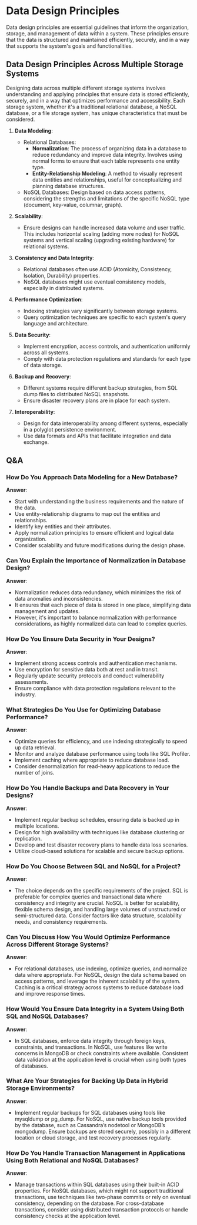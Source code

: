 # Data Design Principles

Data design principles are essential guidelines that inform the organization, storage, and management of data within a
system. These principles ensure that the data is structured and maintained efficiently, securely, and in a way that
supports the system's goals and functionalities.

## Data Design Principles Across Multiple Storage Systems

Designing data across multiple different storage systems involves understanding and applying principles that ensure data
is stored efficiently, securely, and in a way that optimizes performance and accessibility. Each storage system, whether
it's a traditional relational database, a NoSQL database, or a file storage system, has unique characteristics that must
be considered.

1. **Data Modeling**:
    - Relational Databases:
        - **Normalization**: The process of organizing data in a database to reduce redundancy and improve data
          integrity.
          Involves using normal forms to ensure that each table represents one entity type.
        - **Entity-Relationship Modeling**: A method to visually represent data entities and relationships, useful for
          conceptualizing and planning database structures.
    - NoSQL Databases: Design based on data access patterns, considering the strengths and limitations of the specific
      NoSQL type (document, key-value, columnar, graph).

2. **Scalability**:
    - Ensure designs can handle increased data volume and user traffic. This includes horizontal scaling (adding more
      nodes) for NoSQL systems and vertical scaling (upgrading existing hardware) for relational systems.

3. **Consistency and Data Integrity**:
    - Relational databases often use ACID (Atomicity, Consistency, Isolation, Durability) properties.
    - NoSQL databases might use eventual consistency models, especially in distributed systems.

4. **Performance Optimization**:
    - Indexing strategies vary significantly between storage systems.
    - Query optimization techniques are specific to each system's query language and architecture.

5. **Data Security**:
    - Implement encryption, access controls, and authentication uniformly across all systems.
    - Comply with data protection regulations and standards for each type of data storage.

6. **Backup and Recovery**:
    - Different systems require different backup strategies, from SQL dump files to distributed NoSQL snapshots.
    - Ensure disaster recovery plans are in place for each system.

7. **Interoperability**:
    - Design for data interoperability among different systems, especially in a polyglot persistence environment.
    - Use data formats and APIs that facilitate integration and data exchange.

## Q&A

### How Do You Approach Data Modeling for a New Database?

**Answer**:

- Start with understanding the business requirements and the nature of the data.
- Use entity-relationship diagrams to map out the entities and relationships.
- Identify key entities and their attributes.
- Apply normalization principles to ensure efficient and logical data organization.
- Consider scalability and future modifications during the design phase.

### Can You Explain the Importance of Normalization in Database Design?

**Answer**:

- Normalization reduces data redundancy, which minimizes the risk of data anomalies and inconsistencies.
- It ensures that each piece of data is stored in one place, simplifying data management and updates.
- However, it's important to balance normalization with performance considerations, as highly normalized data can lead
  to complex queries.

### How Do You Ensure Data Security in Your Designs?

**Answer**:

- Implement strong access controls and authentication mechanisms.
- Use encryption for sensitive data both at rest and in transit.
- Regularly update security protocols and conduct vulnerability assessments.
- Ensure compliance with data protection regulations relevant to the industry.

### What Strategies Do You Use for Optimizing Database Performance?

**Answer**:

- Optimize queries for efficiency, and use indexing strategically to speed up data retrieval.
- Monitor and analyze database performance using tools like SQL Profiler.
- Implement caching where appropriate to reduce database load.
- Consider denormalization for read-heavy applications to reduce the number of joins.

### How Do You Handle Backups and Data Recovery in Your Designs?

**Answer**:

- Implement regular backup schedules, ensuring data is backed up in multiple locations.
- Design for high availability with techniques like database clustering or replication.
- Develop and test disaster recovery plans to handle data loss scenarios.
- Utilize cloud-based solutions for scalable and secure backup options.

### How Do You Choose Between SQL and NoSQL for a Project?

**Answer**:

- The choice depends on the specific requirements of the project. SQL is preferable for complex queries and
  transactional data where consistency and integrity are crucial. NoSQL is better for scalability, flexible schema
  design, and handling large volumes of unstructured or semi-structured data. Consider factors like data structure,
  scalability needs, and consistency requirements.

### Can You Discuss How You Would Optimize Performance Across Different Storage Systems?

**Answer**:

- For relational databases, use indexing, optimize queries, and normalize data where appropriate. For NoSQL, design the
  data schema based on access patterns, and leverage the inherent scalability of the system. Caching is a critical
  strategy across systems to reduce database load and improve response times.

### How Would You Ensure Data Integrity in a System Using Both SQL and NoSQL Databases?

**Answer**:

- In SQL databases, enforce data integrity through foreign keys, constraints, and transactions. In NoSQL, use features
  like write concerns in MongoDB or check constraints where available. Consistent data validation at the application
  level is crucial when using both types of databases.

### What Are Your Strategies for Backing Up Data in Hybrid Storage Environments?

**Answer**:

- Implement regular backups for SQL databases using tools like mysqldump or pg_dump. For NoSQL, use native backup tools
  provided by the database, such as Cassandra’s nodetool or MongoDB’s mongodump. Ensure backups are stored securely,
  possibly in a different location or cloud storage, and test recovery processes regularly.

### How Do You Handle Transaction Management in Applications Using Both Relational and NoSQL Databases?

**Answer**:

- Manage transactions within SQL databases using their built-in ACID properties. For NoSQL databases, which might not
  support traditional transactions, use techniques like two-phase commits or rely on eventual consistency, depending on
  the database. For cross-database transactions, consider using distributed transaction protocols or handle consistency
  checks at the application level.